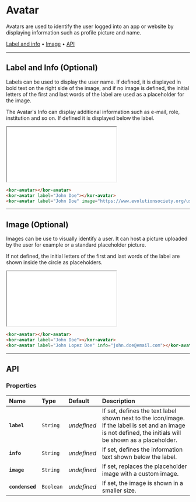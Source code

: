 # Avatar

Avatars are used to identify the user logged into an app or website by displaying information such as profile picture and name.

[Label and info](components/avatar#label-and-info) • [Image](components/avatar#image) • [API](components/avatar#api)

---

## Label and Info (Optional)

Labels can be used to display the user name. If defined, it is displayed in bold text on the right side of the image, and if no image is defined, the initial letters of the first and last words of the label are used as a placeholder for the image.

The Avatar's Info can display additional information such as e-mail, role, institution and so on. If defined it is displayed below the label.

<iframe src="./assets/docs/components/avatar/label-and-info.html"></iframe>

```html
<kor-avatar></kor-avatar>
<kor-avatar label="John Doe"></kor-avatar>
<kor-avatar label="John Doe" image="https://www.evolutionsociety.org/userdata/news_picupload/pic_sid189-0-norm.jpg"></kor-avatar>
```

---

## Image (Optional)

Images can be use to visually identify a user. It can host a picture uploaded by the user for example or a standard placeholder picture. 

If not defined, the initial letters of the first and last words of the label are shown inside the circle as placeholders.

<iframe src="./assets/docs/components/avatar/image.html"></iframe>

```html
<kor-avatar></kor-avatar>
<kor-avatar label="John Doe"></kor-avatar>
<kor-avatar label="John Lopez Doe" info="john.doe@email.com"></kor-avatar>
```

---

## API

### Properties

| Name | Type | Default | Description |
| :-- | :-- | :-- | :-- |
| **`label`** | `String` | _undefined_ | If set, defines the text label shown next to the icon/image. If the label is set and an image is not defined, the initials will be shown as a placeholder. |
| **`info`** | `String` | _undefined_ | If set, defines the information text shown below the label. |
| **`image`** | `String` | _undefined_ | If set, replaces the placeholder image with a custom image. |
| **`condensed`** | `Boolean` | _undefined_ | If set, the image is shown in a smaller size. |